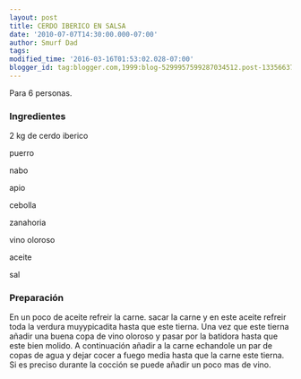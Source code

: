 ```yaml
---
layout: post
title: CERDO IBERICO EN SALSA
date: '2010-07-07T14:30:00.000-07:00'
author: Smurf Dad
tags: 
modified_time: '2016-03-16T01:53:02.028-07:00'
blogger_id: tag:blogger.com,1999:blog-5299957599287034512.post-1335663758585087275
---
```


Para 6 personas.

<h3>Ingredientes</h3>

2 kg de cerdo iberico

puerro

nabo

apio

cebolla

zanahoria

vino oloroso

aceite

sal

<h3>Preparación</h3>

En un poco de aceite refreir la carne. sacar la carne y en este aceite refreir toda la verdura muyypicadita hasta que este tierna. Una vez que este tierna añadir una buena copa de vino oloroso y pasar por la batidora hasta que este bien molido. A continuación añadir a la carne echandole un par de copas de agua y dejar cocer a fuego media hasta que la carne este tierna. Si es preciso durante la cocción se puede añadir un poco mas de vino.

